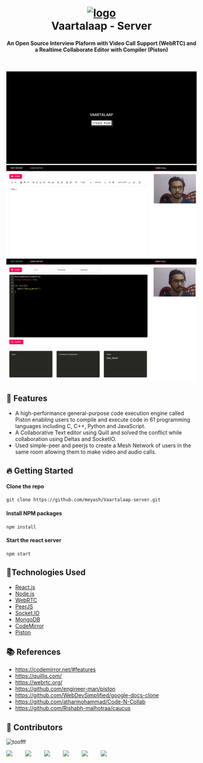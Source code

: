<h1 align="center">
  <br>
  <a href=""><img src="readme/favicon.ico" alt="logo" width="100"></a>
  <br>
    Vaartalaap - Server
  <br>
</h1>

<h4 align="center">An Open Source Interview Plaform with Video Call Support (WebRTC) and a Realtime Collaborate Editor with Compiler (Piston)</h4>
<br />

![one](readme/createroom.png)
![two](readme/texteditor.png)
![two](readme/codeeditor1.png)
![two](readme/codeeditor2.png)

## 🚀 Features

- A high-performance general-purpose code execution engine called Piston enabling users to compile and execute code in 61 programming languages including C, C++, Python and JavaScript.
- A Collaborative Text editor using Quill and solved the conflict while collaboration using Deltas and SocketIO.
- Used simple-peer and peerjs to create a Mesh Network of users in the same room allowing them to make video and audio calls.

## 🔥 Getting Started

#### Clone the repo

```
git clone https://github.com/meyash/Vaartalaap-server.git
```

#### Install NPM packages

```
npm install
```

#### Start the react server

```
npm start
```

## 🚀Technologies Used

- [React.js](https://reactjs.org/)
- [Node.js](https://nodejs.org/)
- [WebRTC](https://webrtc.org/)
- [PeerJS](https://peerjs.com/)
- [Socket.IO](https://socket.io/)
- [MongoDB](https://www.mongodb.com/)
- [CodeMirror](https://codemirror.net/)
- [Piston](https://github.com/engineer-man/piston)

## 📚 References

- https://codemirror.net/#features
- https://quilljs.com/
- https://webrtc.org/
- https://github.com/engineer-man/piston
- https://github.com/WebDevSimplified/google-docs-clone
- https://github.com/atharmohammad/Code-N-Collab
- https://github.com/Rishabh-malhotraa/caucus

## 📌 Contributors

<img src="https://avatars3.githubusercontent.com/u/21121279?s=460&u=f0450278b2b569c4443ab8ee03f9dff7015da5bf&v=4" width="100px;" alt="toofff"/><br />

<a href="https://meyash.xyz/" style="margin-right:30px;"><img src="https://meyash.xyz/assets/icons/siteicon.png" width="25"></a>
<a href="https://meyash.xyz/resume.pdf" style="margin-right:30px;"><img src="https://cdn.jsdelivr.net/npm/simple-icons@v3/icons/libreoffice.svg" width="25"></a>
<a href="https://www.linkedin.com/in/meyash21/" style="margin-right:30px;"><img src="https://cdn.jsdelivr.net/npm/simple-icons@v3/icons/linkedin.svg" width="25"></a>
<a href="https://twitter.com/meyash21" style="margin-right:30px;"><img src="https://cdn.jsdelivr.net/npm/simple-icons@v3/icons/twitter.svg" width="25"></a>
<a href="https://www.instagram.com/meyash21/" style="margin-right:30px;"><img src="https://cdn.jsdelivr.net/npm/simple-icons@v3/icons/instagram.svg" width="25"></a>
<a href="https://www.codechef.com/users/meyash21" style="margin-right:30px;"><img src="https://cdn.jsdelivr.net/npm/simple-icons@v3/icons/codechef.svg" width="25"></a>
